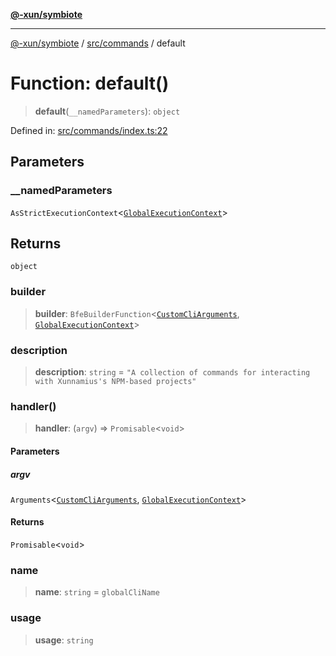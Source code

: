 [**@-xun/symbiote**](../../../README.md)

***

[@-xun/symbiote](../../../README.md) / [src/commands](../README.md) / default

# Function: default()

> **default**(`__namedParameters`): `object`

Defined in: [src/commands/index.ts:22](https://github.com/Xunnamius/symbiote/blob/138da875f3247f966687e95b91c7caf822df3c49/src/commands/index.ts#L22)

## Parameters

### \_\_namedParameters

`AsStrictExecutionContext`\<[`GlobalExecutionContext`](../../configure/type-aliases/GlobalExecutionContext.md)\>

## Returns

`object`

### builder

> **builder**: `BfeBuilderFunction`\<[`CustomCliArguments`](../type-aliases/CustomCliArguments.md), [`GlobalExecutionContext`](../../configure/type-aliases/GlobalExecutionContext.md)\>

### description

> **description**: `string` = `"A collection of commands for interacting with Xunnamius's NPM-based projects"`

### handler()

> **handler**: (`argv`) => `Promisable`\<`void`\>

#### Parameters

##### argv

`Arguments`\<[`CustomCliArguments`](../type-aliases/CustomCliArguments.md), [`GlobalExecutionContext`](../../configure/type-aliases/GlobalExecutionContext.md)\>

#### Returns

`Promisable`\<`void`\>

### name

> **name**: `string` = `globalCliName`

### usage

> **usage**: `string`

